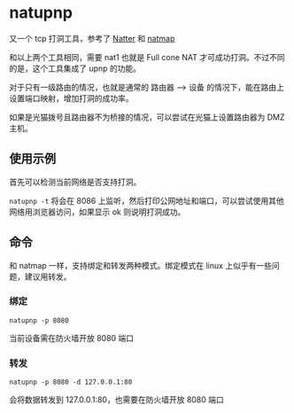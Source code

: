 # natupnp
又一个 tcp 打洞工具，参考了 [Natter](https://github.com/MikeWang000000/Natter) 和 [natmap](https://github.com/heiher/natmap)

和以上两个工具相同，需要 nat1 也就是 Full cone NAT 才可成功打洞。不过不同的是，这个工具集成了 upnp 的功能。

对于只有一级路由的情况，也就是通常的 路由器 --> 设备 的情况下，能在路由上设置端口映射，增加打洞的成功率。

如果是光猫拨号且路由器不为桥接的情况，可以尝试在光猫上设置路由器为 DMZ 主机。

## 使用示例
首先可以检测当前网络是否支持打洞。

`natupnp -t` 将会在 8086 上监听，然后打印公网地址和端口，可以尝试使用其他网络用浏览器访问，如果显示 ok 则说明打洞成功。

## 命令
和 natmap 一样，支持绑定和转发两种模式。绑定模式在 linux 上似乎有一些问题，建议用转发。


### 绑定
`natupnp -p 8080`

当前设备需在防火墙开放 8080 端口

### 转发
`natupnp -p 8080 -d 127.0.0.1:80`

会将数据转发到 127.0.0.1:80，也需要在防火墙开放 8080 端口
